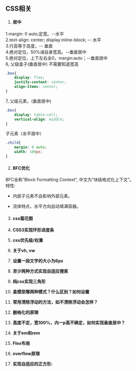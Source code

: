## CSS相关

1. #### 居中

1.margin: 0 auto;定宽。--水平  
2.text-align: center; display:inline-block; -- 水平  
3.行高等于高度，-- 垂直  
4.绝对定位，50%减自身宽高。--垂直居中  
5.绝对定位，上下左右全0，margin:auto；--垂直居中  
6, 父级盒子(垂直居中) 不需要知道宽高  

```css
.box{
    display: flex;
    justify-content: center;
    align-items: center;
}   
```

7, 父级元素，(垂直居中)

```css
.box{
    display: table-cell;
    vertical-align: middle;
}
```

子元素（水平居中）

```css
.child{
    margin: 0 auto;
    width: 100px;
}
```



2. #### BFC优化

BFC全称”Block Formatting Context”, 中文为“块级格式化上下文”。  
特性:
- 内部子元素不会影响外部元素。

- 流体特点，水平方向自动填满容器。

  

3. #### **css菊花图**

4. **CSS3实现环形进度条**

5. **css优先级/权重**

6. **关于vh, vw**

7. **设置一段文字的大小为6px**

8.  **至少两种方式实现自适应搜索**

9.  **纯css实现三角形**

10. **盒模型哪两种模式？什么区别？如何设置**

11. **常用清除浮动的方法，如不清除浮动会怎样？**

12. **删格化的原理**

13. **高度不定，宽100%，内一p高不确定，如何实现垂直居中？**

14. **关于em和rem**

15.  **Flex布局**

16.  **overflow原理**

17. **实现自适应的正方形:**





